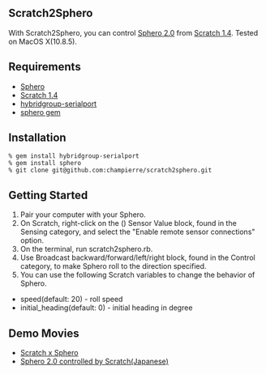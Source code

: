## Scratch2Sphero

With Scratch2Sphero, you can control [Sphero 2.0](http://www.gosphero.com/) from [Scratch 1.4](http://scratch.mit.edu). Tested on MacOS X(10.8.5).

## Requirements

- [Sphero](http://www.gosphero.com/)
- [Scratch 1.4](http://scratch.mit.edu/scratch_1.4/)
- [hybridgroup-serialport](https://github.com/hybridgroup/ruby-serialport/)
- [sphero gem](https://github.com/tenderlove/sphero/)

## Installation

```
% gem install hybridgroup-serialport
% gem install sphero
% git clone git@github.com:champierre/scratch2sphero.git
```

## Getting Started

1. Pair your computer with your Sphero.
2. On Scratch, right-click on the () Sensor Value block, found in the Sensing category, and 
select the "Enable remote sensor connections" option.
3. On the terminal, run scratch2sphero.rb.
4. Use Broadcast backward/forward/left/right block, found in the Control category, to make Sphero roll to the direction specified.
5. You can use the following Scratch variables to change the behavior of Sphero.

- speed(default: 20) - roll speed
- initial_heading(default: 0) - initial heading in degree

## Demo Movies

- [Scratch x Sphero](https://www.youtube.com/watch?v=aHL03UHULm0)
- [Sphero 2.0 controlled by Scratch(Japanese)](https://www.youtube.com/watch?v=qCeJ6_UKnk4)
